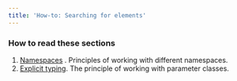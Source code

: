 ```yaml
---
title: 'How-to: Searching for elements'
---
```


### How to read these sections

1.  [Namespaces](How-to_Namespaces.md) . Principles of working with different namespaces.
2.  [Explicit typing](How-to_Explicit_typing.md). The principle of working with parameter classes.
